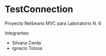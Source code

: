 # TestConnection

Proyecto Netbeans MVC para Laboratorio N. 6

Integrantes:
- Silvana Cerda
- Ignacio Tolosa
